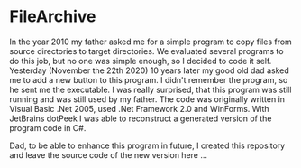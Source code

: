 # FileArchive

In the year 2010 my father asked me for a simple program to copy files from source directories to target directories. We evaluated several programs to do this job, but no one was simple enough, so I decided to code it self. Yesterday (November the 22th 2020) 10 years later my good old dad asked me to add a new button to this program. I didn't remember the program, so he sent me the executable. I was really surprised, that this program was still running and was still used by my father. The code was originally written in Visual Basic .Net 2005, used .Net Framework 2.0 and WinForms. With JetBrains dotPeek I was able to reconstruct a generated version of the program code in C#. 

Dad,
to be able to enhance this program in future, I created this repository and leave the source code of the new version here ...
